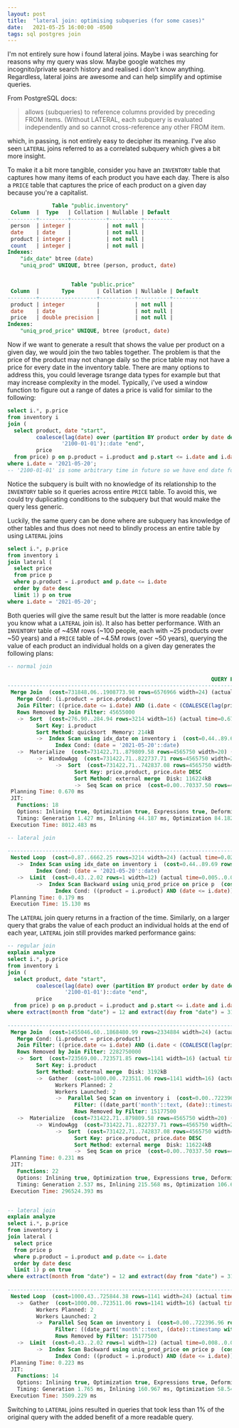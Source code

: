 ```yaml
---
layout: post
title:  "lateral join: optimising subqueries (for some cases)"
date:   2021-05-25 16:00:00 -0500
tags: sql postgres join
---
```


I'm not entirely sure how i found lateral joins. Maybe i was searching for reasons why my query
was slow. Maybe google watches my incognito/private search history and realised i don't know
anything. Regardless, lateral joins are awesome and can help simplify and optimise queries.

From PostgreSQL docs:

> allows (subqueries) to reference columns provided by preceding FROM items. (Without LATERAL,
> each subquery is evaluated independently and so cannot cross-reference any other FROM item.

which, in passing, is not entirely easy to decipher its meaning. I've also seen `LATERAL` joins
referred to as a correlated subquery which gives a bit more insight. 

To make it a bit more tangible, consider you have an `INVENTORY` table that captures how many items
of each product you have each day. There is also a `PRICE` table that captures the price of each
product on a given day because you're a capitalist.

```sql
              Table "public.inventory"
 Column  |  Type   | Collation | Nullable | Default
---------+---------+-----------+----------+---------
 person  | integer |           | not null |
 date    | date    |           | not null |
 product | integer |           | not null |
 count   | integer |           | not null |
Indexes:
    "idx_date" btree (date)
    "uniq_prod" UNIQUE, btree (person, product, date)


                    Table "public.price"
 Column  |       Type       | Collation | Nullable | Default
---------+------------------+-----------+----------+---------
 product | integer          |           | not null |
 date    | date             |           | not null |
 price   | double precision |           | not null |
Indexes:
    "uniq_prod_price" UNIQUE, btree (product, date)
```

Now if we want to generate a result that shows the value per product on a given day, we would join
the two tables together. The problem is that the price of the product may not change daily so the
price table may not have a price for every date in the inventory table. There are many options to
address this, you could leverage tsrange data types for example but that may increase complexity
in the model. Typically, i've used a window function to figure out a range of dates a price is
valid for similar to the following:

```sql
select i.*, p.price
from inventory i
join (
  select product, date "start",
         coalesce(lag(date) over (partition BY product order by date desc),
                 '2100-01-01')::date "end",
         price
  from price) p on p.product = i.product and p.start <= i.date and i.date < p.end
where i.date = '2021-05-20';
-- '2100-01-01' is some arbitrary time in future so we have end date for latest price
```

Notice the subquery is built with no knowledge of its relationship to the `INVENTORY` table so it
queries across entire `PRICE` table. To avoid this, we could try duplicating conditions to the
subquery but that would make the query less generic.

Luckily, the same query can be done where are subquery has knowledge of other tables and thus
does not need to blindly process an entire table by using `LATERAL` joins

```sql
select i.*, p.price
from inventory i
join lateral (
  select price
  from price p
  where p.product = i.product and p.date <= i.date
  order by date desc
  limit 1) p on true
where i.date = '2021-05-20';
```

Both queries will give the same result but the latter is more readable (once you know what a
`LATERAL` join is). It also has better performance. With an `INVENTORY` table of ~45M rows
(~100 people, each with ~25 products over ~50 years) and a `PRICE` table of ~4.5M rows (over ~50
years), querying the value of each product an individual holds on a given day generates the
following plans:

```sql
-- normal join

                                                                QUERY PLAN
------------------------------------------------------------------------------------------------------------------------------------------
 Merge Join  (cost=731848.06..1908773.98 rows=6576966 width=24) (actual time=2138.093..7967.517 rows=2500 loops=1)
   Merge Cond: (i.product = price.product)
   Join Filter: ((price.date <= i.date) AND (i.date < (COALESCE(lag(price.date) OVER (?), '2100-01-01'::date))))
   Rows Removed by Join Filter: 45655000
   ->  Sort  (cost=276.90..284.94 rows=3214 width=16) (actual time=0.677..1.140 rows=2500 loops=1)
         Sort Key: i.product
         Sort Method: quicksort  Memory: 214kB
         ->  Index Scan using idx_date on inventory i  (cost=0.44..89.69 rows=3214 width=16) (actual time=0.022..0.369 rows=2500 loops=1)
               Index Cond: (date = '2021-05-20'::date)
   ->  Materialize  (cost=731422.71..879809.58 rows=4565750 width=20) (actual time=1940.290..4673.601 rows=45657501 loops=1)
         ->  WindowAgg  (cost=731422.71..822737.71 rows=4565750 width=20) (actual time=1940.282..2154.701 rows=456576 loops=1)
               ->  Sort  (cost=731422.71..742837.08 rows=4565750 width=16) (actual time=1940.249..1990.298 rows=456577 loops=1)
                     Sort Key: price.product, price.date DESC
                     Sort Method: external merge  Disk: 116224kB
                     ->  Seq Scan on price  (cost=0.00..70337.50 rows=4565750 width=16) (actual time=0.016..352.202 rows=4565750 loops=1)
 Planning Time: 0.670 ms
 JIT:
   Functions: 18
   Options: Inlining true, Optimization true, Expressions true, Deforming true
   Timing: Generation 1.427 ms, Inlining 44.187 ms, Optimization 84.182 ms, Emission 60.225 ms, Total 190.021 ms
 Execution Time: 8012.483 ms

-- lateral join
                                                                       QUERY PLAN
--------------------------------------------------------------------------------------------------------------------------------------------------------
 Nested Loop  (cost=0.87..6662.25 rows=3214 width=24) (actual time=0.029..14.977 rows=2500 loops=1)
   ->  Index Scan using idx_date on inventory i  (cost=0.44..89.69 rows=3214 width=16) (actual time=0.010..0.397 rows=2500 loops=1)
         Index Cond: (date = '2021-05-20'::date)
   ->  Limit  (cost=0.43..2.02 rows=1 width=12) (actual time=0.005..0.006 rows=1 loops=2500)
         ->  Index Scan Backward using uniq_prod_price on price p  (cost=0.43..9695.44 rows=6088 width=12) (actual time=0.005..0.005 rows=1 loops=2500)
               Index Cond: ((product = i.product) AND (date <= i.date))
 Planning Time: 0.179 ms
 Execution Time: 15.130 ms
```

The `LATERAL` join query returns in a fraction of the time. Similarly, on a larger query that
grabs the value of each product an individual holds at the end of each year, `LATERAL` join still
provides marked performance gains:

```sql
-- regular join
explain analyze
select i.*, p.price
from inventory i
join (
  select product, date "start",
         coalesce(lag(date) over (partition BY product order by date desc),
                  '2100-01-01')::date "end",
         price
  from price) p on p.product = i.product and p.start <= i.date and i.date < p.end
where extract(month from "date") = 12 and extract(day from "date") = 31;
                                                                                                    QUERY PLAN                                             
-------------------------------------------------------------------------------------------------------------------------------------------------------------------------------------------------------------------
 Merge Join  (cost=1455046.60..1868480.99 rows=2334884 width=24) (actual time=5016.843..296495.753 rows=125000 loops=1)
   Merge Cond: (i.product = price.product)
   Join Filter: ((price.date <= i.date) AND (i.date < (COALESCE(lag(price.date) OVER (?), '2100-01-01'::date))))
   Rows Removed by Join Filter: 2282750000
   ->  Sort  (cost=723569.00..723571.85 rows=1141 width=16) (actual time=3081.470..3129.406 rows=125000 loops=1)
         Sort Key: i.product
         Sort Method: external merge  Disk: 3192kB
         ->  Gather  (cost=1000.00..723511.06 rows=1141 width=16) (actual time=211.294..3040.475 rows=125000 loops=1)
               Workers Planned: 2
               Workers Launched: 2
               ->  Parallel Seq Scan on inventory i  (cost=0.00..722396.96 rows=475 width=16) (actual time=223.979..2935.220 rows=41667 loops=3)
                     Filter: ((date_part('month'::text, (date)::timestamp without time zone) = '12'::double precision) AND (date_part('day'::text, (date)::timestamp without time zone) = '31'::double precision))
                     Rows Removed by Filter: 15177500
   ->  Materialize  (cost=731422.71..879809.58 rows=4565750 width=20) (actual time=1927.052..137719.308 rows=2282875001 loops=1)
         ->  WindowAgg  (cost=731422.71..822737.71 rows=4565750 width=20) (actual time=1927.047..2143.752 rows=456576 loops=1)
               ->  Sort  (cost=731422.71..742837.08 rows=4565750 width=16) (actual time=1927.020..1977.479 rows=456577 loops=1)
                     Sort Key: price.product, price.date DESC
                     Sort Method: external merge  Disk: 116224kB
                     ->  Seq Scan on price  (cost=0.00..70337.50 rows=4565750 width=16) (actual time=0.011..332.127 rows=4565750 loops=1)
 Planning Time: 0.231 ms
 JIT:
   Functions: 22
   Options: Inlining true, Optimization true, Expressions true, Deforming true
   Timing: Generation 2.537 ms, Inlining 215.568 ms, Optimization 106.636 ms, Emission 86.688 ms, Total 411.429 ms
 Execution Time: 296524.393 ms


-- lateral join
explain analyze
select i.*, p.price
from inventory i
join lateral (
  select price
  from price p
  where p.product = i.product and p.date <= i.date
  order by date desc
  limit 1) p on true
where extract(month from "date") = 12 and extract(day from "date") = 31;
                                                                                                 QUERY PLAN
-------------------------------------------------------------------------------------------------------------------------------------------------------------------------------------------------------------
 Nested Loop  (cost=1000.43..725844.38 rows=1141 width=24) (actual time=131.019..3501.278 rows=125000 loops=1)
   ->  Gather  (cost=1000.00..723511.06 rows=1141 width=16) (actual time=130.952..2388.902 rows=125000 loops=1)
         Workers Planned: 2
         Workers Launched: 2
         ->  Parallel Seq Scan on inventory i  (cost=0.00..722396.96 rows=475 width=16) (actual time=128.022..2826.574 rows=41667 loops=3)
               Filter: ((date_part('month'::text, (date)::timestamp without time zone) = '12'::double precision) AND (date_part('day'::text, (date)::timestamp without time zone) = '31'::double precision))
               Rows Removed by Filter: 15177500
   ->  Limit  (cost=0.43..2.02 rows=1 width=12) (actual time=0.008..0.008 rows=1 loops=125000)
         ->  Index Scan Backward using uniq_prod_price on price p  (cost=0.43..9695.44 rows=6088 width=12) (actual time=0.008..0.008 rows=1 loops=125000)
               Index Cond: ((product = i.product) AND (date <= i.date))
 Planning Time: 0.223 ms
 JIT:
   Functions: 14
   Options: Inlining true, Optimization true, Expressions true, Deforming true
   Timing: Generation 1.765 ms, Inlining 160.967 ms, Optimization 58.548 ms, Emission 40.490 ms, Total 261.770 ms
 Execution Time: 3509.229 ms
```

Switching to `LATERAL` joins resulted in queries that took less than 1% of the original query with
the added benefit of a more readable query.
